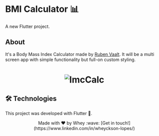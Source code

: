 # BMI Calculator 📊

A new Flutter project.

## About

It's a Body Mass Index Calculator made by [Ruben Vaalt](https://dribbble.com/shots/4585382-Simple-BMI-Calculator). It will be a multi screen app with simple functionality but full-on custom styling. 

<h1 align="center">
    <img alt="ImcCalc" title="#ImcCalc" src="./assets/imcalc.gif" />
</h1>

## 🛠 Technologies

This project was developed with Flutter 📱.

<p align="center">
Made with ♥ by Whey :wave: [Get in touch!](https://www.linkedin.com/in/wheyckson-lopes/)
</p>

